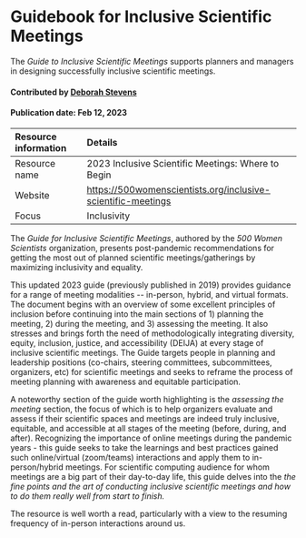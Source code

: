 # Guidebook for Inclusive Scientific Meetings 

<!-- deck text start --> 

The *Guide to Inclusive Scientific Meetings* supports planners and managers in designing successfully inclusive scientific meetings.

<!-- deck text start --> 

#### Contributed by [Deborah Stevens](https://github.com/haikudeb)

#### Publication date: Feb 12, 2023

Resource information | Details 
:--- | :--- 
Resource name | 2023 Inclusive Scientific Meetings: Where to Begin
Website | https://500womenscientists.org/inclusive-scientific-meetings
Focus | Inclusivity

The *Guide for Inclusive Scientific Meetings*, authored by the  *500 Women Scientists* organization, presents post-pandemic recommendations for getting the most out of planned scientific meetings/gatherings by maximizing inclusivity and equality. 

This updated 2023 guide (previously published in 2019) provides guidance for a range of meeting modalities -- in-person, hybrid, and virtual formats. The document begins with an overview of some excellent principles of inclusion before continuing into the main sections of 1) planning the meeting, 2) during the meeting, and 3) assessing the meeting. It also stresses and brings forth the need of methodologically integrating diversity, equity, inclusion, justice, and accessibility (DEIJA) at every stage of inclusive scientific meetings. The Guide targets people in planning and leadership positions (co-chairs, steering committees, subcommittees, organizers, etc) for scientific meetings and seeks to reframe the process of meeting planning with awareness and equitable participation. 

A noteworthy section of the guide worth highlighting is the *assessing the meeting* section, the focus of which is to help organizers evaluate and assess if their scientific spaces and meetings are indeed truly inclusive, equitable, and accessible at all stages of the meeting (before, during, and after). Recognizing the importance of online meetings during the pandemic years  - this guide seeks to take the learnings and best practices gained such online/virtual (zoom/teams) interactions and apply them to in-person/hybrid meetings. For scientific computing audience for whom meetings are a big part of their day-to-day life, this guide delves into the *the fine points and the art of conducting inclusive scientific meetings and how to do them really well from start to finish.* 

The resource is well worth a read, particularly with a view to the resuming frequency of in-person interactions around us. 

<!---
Publish: yes
Pinned: no
Topics: inclusivity
RSS update: 2023-02-12
--->

